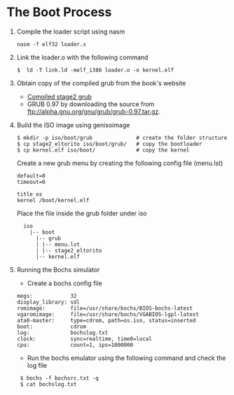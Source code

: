 # The Boot Process

1. Compile the loader script using nasm
    ```
    nasm -f elf32 loader.s
    ```

2. Link the loader.o with the following command

    ```
    $  ld -T link.ld -melf_i386 loader.o -o kernel.elf

    ```
3. Obtain copy of the compiled grub from the book's website
    - [Comoiled stage2 grub](http://littleosbook.github.com/files/stage2_eltorito.)
    - GRUB 0.97 by downloading the source from ftp://alpha.gnu.org/gnu/grub/grub-0.97.tar.gz. 
    
4. Build the ISO image using genisoimage

    ```
    $ mkdir -p iso/boot/grub              # create the folder structure
    $ cp stage2_eltorito iso/boot/grub/   # copy the bootloader
    $ cp kernel.elf iso/boot/             # copy the kernel
    ```
    Create a new grub menu by creating the following config file (menu.lst)

    ```
    default=0
    timeout=0

    title os
    kernel /boot/kernel.elf
    ```
    Place the file inside the grub folder under iso
 
    ```
      iso
        |-- boot
          |-- grub
          | |-- menu.lst
          | |-- stage2_eltorito
          |-- kernel.elf
     ```
 
5. Running the Bochs simulator
    - Create a bochs config file
    ```
    megs:            32
    display_library: sdl
    romimage:        file=/usr/share/bochs/BIOS-bochs-latest
    vgaromimage:     file=/usr/share/bochs/VGABIOS-lgpl-latest
    ata0-master:     type=cdrom, path=os.iso, status=inserted
    boot:            cdrom
    log:             bochslog.txt
    clock:           sync=realtime, time0=local
    cpu:             count=1, ips=1000000
    
    ```
    - Run the bochs emulator using the following command and check the log file 
    
    ```
     $ bochs -f bochsrc.txt -q
     $ cat bochslog.txt
    ```
    

     
 
 
